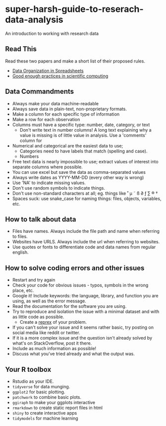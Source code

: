 # super-harsh-guide-to-reserach-data-analysis
An introduction to working with research data

## Read This

Read these two papers and make a short list of their proposed rules.

- [Data Organization in Spreadsheets](https://www.tandfonline.com/doi/full/10.1080/00031305.2017.1375989)  
- [Good enough practices in scientific computing](https://journals.plos.org/ploscompbiol/article?id=10.1371/journal.pcbi.1005510)

## Data Commandments

- Always make your data machine-readable
- Always save data in plain-text, non-proprietary formats.
- Make a column for each specific type of information
- Make a row for each observation
- Columns must have a specific type: number, date, category, or text
  - Don't write text in number columns! A long text explaining why a value is missing is of little value in analysis. Use a 'comments' column for 
- Numerical and categorical are the easiest data to use; 
  - Categories need to have labels that match (spelling and case).
  - Numbers 
- Free text data is nearly impossible to use; extract values of interest into separate columns where possible.
- You can use excel but save the data as comma-separated values
- Always write dates as YYYY-MM-DD (every other way is wrong)  
- Use 'NA' to indicate missing values.
- Don't use random symbols to indicate things.
- Don't use non-standard characters at all; eg. things like ˚ µ ˜ ß ∂ ƒ  ∑ ® † 
- Spaces suck: use snake_case for naming things: files, objects, variables, etc.

## How to talk about data

- Files have names. Always include the file path and name when referring to files.
- Websites have URLS. Always include the url when referring to websites.
- Use quotes or fonts to differentiate code and data names from regular english.

## How to solve coding errors and other issues

- Restart and try again
- Check your code for obvious issues - typos, symbols in the wrong place, etc.
- Google it! Include keywords: the language, library, and function you are using, as well as the error message.  
- Read the documentation for the software you are using. 
- Try to reproduce and isolation the issue with a minimal dataset and with as little code as possible.
  - Create a [reprex](https://reprex.tidyverse.org/) of your problem.  
- If you can't solve your issue and it seems rather basic, try posting on social media like reddit or twitter.   
- If it is a more complex issue and the question isn't already solved by what's on StackOverflow, post it there.   
- Include as much information as possible!
- Discuss what you've tried already and what the output was.

## Your R toolbox

- Rstudio as your IDE. 
- `tidyverse` for data munging.    
- `ggplot2` for basic plotting.
- `patchwork` to combine basic plots.
- `ggiraph` to make your ggplots interactive
- `rmarkdown` to create static report files in html
- `shiny` to create interactive apps 
- `tidymodels` for machine learning

